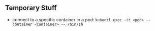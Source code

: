 ## Temporary Stuff
- connect to a specific container in a pod: `kubectl exec -it <pod> --container <container> -- /bin/sh`